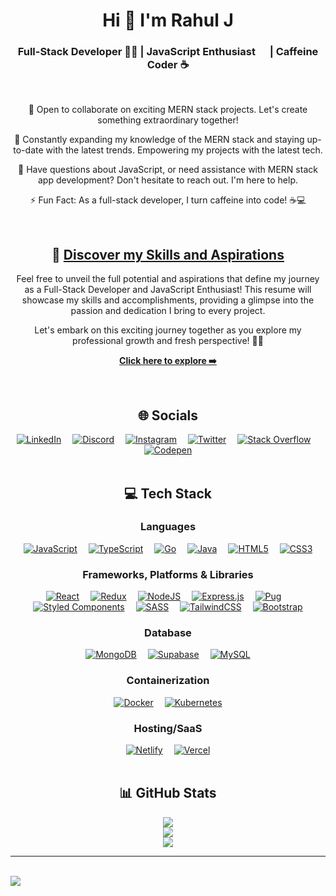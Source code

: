 <!-- <div align="center">
  <img src="https://i.imgur.com/O75Bwtl.gif" alt="Rahul J" width="100%" />
</div> -->

<div align="center">
  <h1>Hi 👋 I'm Rahul J</h1>
  <h3>Full-Stack Developer 👨‍💻 | JavaScript Enthusiast <img height="15em" src="https://skillicons.dev/icons?i=js"/> | Caffeine Coder ☕</h3>
</div><br>

<div align="center">
  <p>👋 Open to collaborate on exciting MERN stack projects. Let's create something extraordinary together!</p>
  <p>🧠 Constantly expanding my knowledge of the MERN stack and staying up-to-date with the latest trends. Empowering my projects with the latest tech.</p>
  <p>💬 Have questions about JavaScript, or need assistance with MERN stack app development? Don't hesitate to reach out. I'm here to help.</p>
  <p>⚡ Fun Fact: As a full-stack developer, I turn caffeine into code! ☕️💻</p>
</div><br>

<div align="center">
  <h2>🌟 <a href="https://drive.google.com/file/d/1fuLivFQKP7puUvAgYey_URC0uPIZHQvu/view?usp=sharing">Discover my Skills and Aspirations</a></h2>
  <p>Feel free to unveil the full potential and aspirations that define my journey as a Full-Stack Developer and JavaScript Enthusiast! This resume will showcase my skills and accomplishments, providing a glimpse into the passion and dedication I bring to every project.</p>
  <p>Let's embark on this exciting journey together as you explore my professional growth and fresh perspective! 🌱📄</p>
  <p><a href="https://drive.google.com/file/d/1fuLivFQKP7puUvAgYey_URC0uPIZHQvu/view?usp=sharing"><strong>Click here to explore ➡️</strong></a></p>
</div><br>

<!-- Social Media Links -->
<div align="center">
  <h2>🌐 Socials</h2>
  <a href="https://linkedin.com/in/rahul-j-saliaan"><img src="https://skillicons.dev/icons?i=linkedin" alt="LinkedIn"></a>&emsp;
  <a href="https://discord.gg/https://discord.gg/hRJFFTQ4"><img src="https://skillicons.dev/icons?i=discord" alt="Discord"></a>&emsp;
  <a href="https://instagram.com/dev_op_er"><img src="https://skillicons.dev/icons?i=instagram" alt="Instagram"></a>&emsp;
  <a href="https://twitter.com/RahulJSaliaan"><img src="https://skillicons.dev/icons?i=twitter" alt="Twitter"></a>&emsp;
  <a href="https://stackoverflow.com/users/22302321"><img src="https://skillicons.dev/icons?i=stackoverflow" alt="Stack Overflow"></a>&emsp;
  <a href="https://codepen.io/Rahul-J-the-encoder"><img src="https://skillicons.dev/icons?i=codepen" alt="Codepen"></a>
</div><br>

<!-- Tech Stack Badges -->
<div align="center">
  <h2>💻 Tech Stack</h2>
  <h3>Languages</h3>
  <a href="https://developer.mozilla.org/en-US/docs/Web/JavaScript"><img src="https://skillicons.dev/icons?i=js" alt="JavaScript" /></a>&emsp;
  <a href="https://www.typescriptlang.org/docs/"><img src="https://skillicons.dev/icons?i=ts" alt="TypeScript" /></a>&emsp;
  <a href="https://go.dev/doc/"><img src="https://skillicons.dev/icons?i=go" alt="Go" /></a>&emsp;
  <a href="https://docs.oracle.com/en/java/"><img src="https://skillicons.dev/icons?i=java" alt="Java" /></a>&emsp;
  <a href="https://developer.mozilla.org/en-US/docs/Web/HTML"><img src="https://skillicons.dev/icons?i=html" alt="HTML5" /></a>&emsp;
  <a href="https://developer.mozilla.org/en-US/docs/Web/CSS"><img src="https://skillicons.dev/icons?i=css" alt="CSS3" /></a>

  <h3>Frameworks, Platforms & Libraries</h3>
  <a href="https://legacy.reactjs.org/docs/getting-started.html"><img src="https://skillicons.dev/icons?i=react" alt="React" /></a>&emsp;
  <a href="https://redux.js.org/introduction/getting-started"><img src="https://skillicons.dev/icons?i=redux" alt="Redux" /></a>&emsp;
  <a href="https://nodejs.org/en/docs"><img src="https://skillicons.dev/icons?i=nodejs" alt="NodeJS" /></a>&emsp;
  <a href="https://expressjs.com/"><img src="https://skillicons.dev/icons?i=express" alt="Express.js" /></a>&emsp;
  <a href="https://pugjs.org/"><img src="https://skillicons.dev/icons?i=pug" alt="Pug" /></a>&emsp;
  <a href="https://styled-components.com/docs"><img src="https://skillicons.dev/icons?i=styledcomponents" alt="Styled Components" /></a>&emsp;
  <a href="https://sass-lang.com/documentation/"><img src="https://skillicons.dev/icons?i=sass" alt="SASS" /></a>&emsp;
  <a href="https://tailwindcss.com/docs/installation"><img src="https://skillicons.dev/icons?i=tailwind" alt="TailwindCSS" /></a>&emsp;
  <a href="https://getbootstrap.com/docs/5.3/getting-started/introduction/"><img src="https://skillicons.dev/icons?i=bootstrap" alt="Bootstrap" /></a>

  <h3>Database</h3>
  <a href="https://www.mongodb.com/docs/"><img src="https://skillicons.dev/icons?i=mongodb" alt="MongoDB" /></a>&emsp;
  <a href="https://supabase.com/docs"><img src="https://skillicons.dev/icons?i=supabase" alt="Supabase" /></a>&emsp;
  <a href="https://dev.mysql.com/doc/"><img src="https://skillicons.dev/icons?i=mysql" alt="MySQL" /></a>
  
  <h3>Containerization</h3>
  <a href="https://www.docker.com/"><img src="https://skillicons.dev/icons?i=docker" alt="Docker" /></a>&emsp;
  <a href="https://kubernetes.io/docs/"><img src="https://skillicons.dev/icons?i=kubernetes" alt="Kubernetes" /></a>
  
  <h3>Hosting/SaaS</h3>
  <a href="https://docs.netlify.com/"><img src="https://skillicons.dev/icons?i=netlify" alt="Netlify" /></a>&emsp;
  <a href="https://vercel.com/docs"><img src="https://skillicons.dev/icons?i=vercel" alt="Vercel" /></a>
</div><br>

<!-- GitHub Stats -->
<div align="center">
  <h2>📊 GitHub Stats</h2>
  <img src="https://github-readme-stats.vercel.app/api/top-langs/?username=rahuljsaliaan&theme=react&hide_border=true&include_all_commits=false&count_private=false&layout=compact" /><br>
  <img src="https://github-readme-stats.vercel.app/api?username=rahuljsaliaan&theme=react&hide_border=true&include_all_commits=false&count_private=false" /><br>
  <img src="https://git-stats-plum.vercel.app/api/wakatime?username=rahuljsaliaan&layout=compact&theme=react&hide_border=true" /><br>
</div>

<hr><br>

<!-- Profile View Count-->
<div align="left">
  <img src="https://komarev.com/ghpvc/?username=rahuljsaliaan&style=for-the-badge" />
</div>
